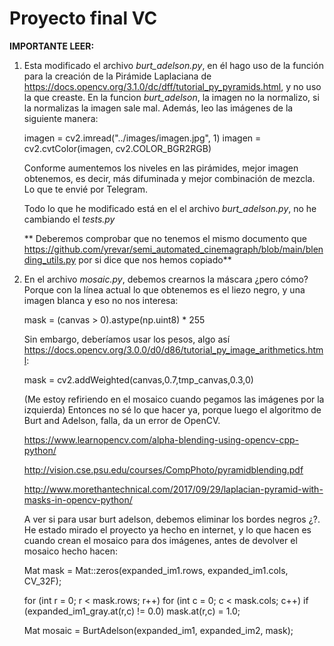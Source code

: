 # Proyecto final VC

**IMPORTANTE LEER:**

1. Esta modificado el archivo *burt_adelson.py*, en él hago uso de la función
   para la creación de la Pirámide Laplaciana de https://docs.opencv.org/3.1.0/dc/dff/tutorial_py_pyramids.html,
   y no uso la que creaste. En la funcion *burt_adelson*, la imagen no la normalizo,
   si la normalizas la imagen sale mal. Además, leo las imágenes de la siguiente manera:

   imagen = cv2.imread("../images/imagen.jpg", 1)
   imagen = cv2.cvtColor(imagen, cv2.COLOR_BGR2RGB)

   Conforme aumentemos los niveles en las pirámides, mejor imagen obtenemos, es decir,
   más difuminada y mejor combinación de mezcla. Lo que te envié por Telegram.

   Todo lo que he modificado está en el el archivo *burt_adelson.py*, no he cambiando el *tests.py*

   ** Deberemos comprobar que no tenemos el mismo documento que
   https://github.com/yrevar/semi_automated_cinemagraph/blob/main/blending_utils.py
   por si dice que nos hemos copiado**

2. En el archivo *mosaic.py*, debemos crearnos la máscara ¿pero cómo? Porque con la línea actual
   lo que obtenemos es el liezo negro, y una imagen blanca y eso no nos interesa:

   mask = (canvas > 0).astype(np.uint8) * 255

   Sin embargo, deberíamos usar los pesos, algo así https://docs.opencv.org/3.0.0/d0/d86/tutorial_py_image_arithmetics.html:

   mask = cv2.addWeighted(canvas,0.7,tmp_canvas,0.3,0)

   (Me estoy refiriendo en el mosaico cuando pegamos las imágenes por la izquierda) Entonces no sé
   lo que hacer ya, porque luego el algoritmo de Burt and Adelson, falla, da un error de OpenCV.

   https://www.learnopencv.com/alpha-blending-using-opencv-cpp-python/

   http://vision.cse.psu.edu/courses/CompPhoto/pyramidblending.pdf

   http://www.morethantechnical.com/2017/09/29/laplacian-pyramid-with-masks-in-opencv-python/

   A ver si para usar burt adelson, debemos eliminar los bordes negros ¿?. He estado mirado el proyecto
   ya hecho en internet, y lo que hacen es cuando crean el mosaico para dos imágenes, antes de devolver
   el mosaico hecho hacen:

   Mat mask = Mat::zeros(expanded_im1.rows, expanded_im1.cols, CV_32F);

   for (int r = 0; r < mask.rows; r++)
		for (int c = 0; c < mask.cols; c++)
			if (expanded_im1_gray.at<float>(r,c) != 0.0)
				mask.at<float>(r,c) = 1.0;

   Mat mosaic = BurtAdelson(expanded_im1, expanded_im2, mask);






